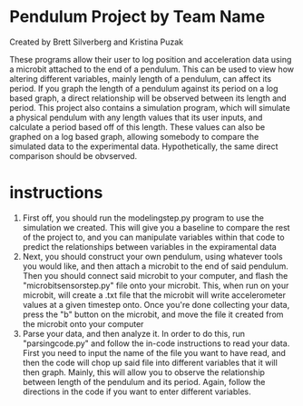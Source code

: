 # Pendulum Project by Team Name
Created by Brett Silverberg and Kristina Puzak

These programs allow their user to log position and acceleration data using a microbit attached to the end of a pendulum. This can be used to view how altering different variables, mainly length of a pendulum, can affect its period. If you graph the length of a pendulum against its period on a log based graph, a direct relationship will be observed between its length and period. This project also contains a simulation program, which will simulate a physical pendulum with any length values that its user inputs, and calculate a period based off of this length. These values can also be graphed on a log based graph, allowing somebody to compare the simulated data to the experimental data. Hypothetically, the same direct comparison should be obvserved.

# instructions

1. First off, you should run the modelingstep.py program to use the simulation we created. This will give you a baseline to compare the rest of the project to, and you can manipulate variables within that code to predict the relationships between variables in the expiramental data
2. Next, you should construct your own pendulum, using whatever tools you would like, and then attach a microbit to the end of said pendulum. Then you should connect said microbit to your computer, and flash the "microbitsensorstep.py" file onto your microbit. This, when run on your microbit, will create a .txt file that the microbit will write accelerometer values at a given timestep onto. Once you're done collecting your data, press the "b" button on the microbit, and move the file it created from the microbit onto your computer
3. Parse your data, and then analyze it. In order to do this, run "parsingcode.py" and follow the in-code instructions to read your data. First you need to input the name of the file you want to have read, and then the code will chop up said file into different variables that it will then graph. Mainly, this will allow you to observe the relationship between length of the pendulum and its period. Again, follow the directions in the code if you want to enter different variables.
